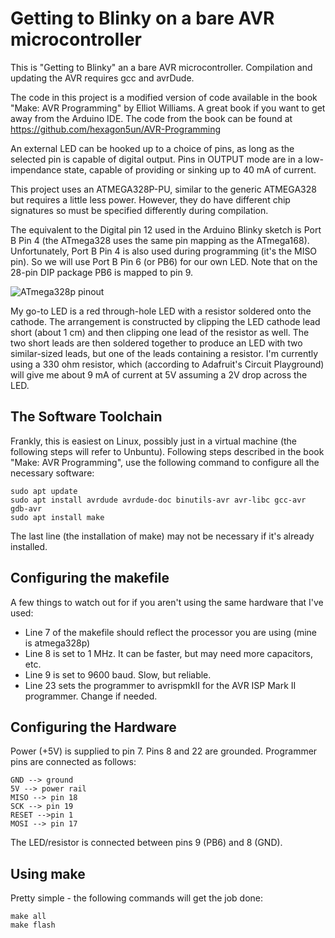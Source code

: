 # Getting to Blinky on a bare AVR microcontroller

This is "Getting to Blinky" an a bare AVR microcontroller.  Compilation and updating the AVR requires
gcc and avrDude.

The code in this project is a modified version of code available in the book "Make: AVR Programming"
by Elliot Williams.  A great book if you want to get away from the Arduino IDE.  The code from the book
can be found at https://github.com/hexagon5un/AVR-Programming

An external LED can be hooked up to a choice of pins, as long as the selected
pin is capable of digital output.  Pins in OUTPUT mode are in a low-impendance state,
capable of providing or sinking up to 40 mA of current.

This project uses an ATMEGA328P-PU, similar to the generic ATMEGA328 but requires a little less power.
However, they do have different chip signatures so must be specified differently during compilation.

The equivalent to the Digital pin 12 used in the Arduino Blinky sketch is Port B Pin 4 (the ATmega328 uses the same pin mapping
as the ATmega168).  Unfortunately, Port B Pin 4 is also used during programming (it's the MISO pin).
So we will use Port B Pin 6 (or PB6) for our own LED. Note that on the 28-pin DIP package
PB6 is mapped to pin 9.

![ATmega328p pinout](./schematic.png)

My go-to LED is a red through-hole LED with a resistor soldered onto the cathode.  The arrangement is constructed
by clipping the LED cathode lead short (about 1 cm) and then clipping one lead of the resistor as well.  The two
short leads are then soldered together to produce an LED with two similar-sized leads, but one of the leads containing
a resistor.  I'm currently using a 330 ohm resistor, which (according to Adafruit's Circuit Playground) will give me
about 9 mA of current at 5V assuming a 2V drop across the LED.

## The Software Toolchain
Frankly, this is easiest on Linux, possibly just in a virtual machine (the following steps will refer to Unbuntu).
Following steps described in the book "Make: AVR Programming", use the following command to configure
all the necessary software:
```
sudo apt update
sudo apt install avrdude avrdude-doc binutils-avr avr-libc gcc-avr gdb-avr
sudo apt install make
```
The last line (the installation of make) may not be necessary if it's already installed.

## Configuring the makefile
A few things to watch out for if you aren't using the same hardware that I've used:
* Line 7 of the makefile should reflect the processor you are using (mine is atmega328p)
* Line 8 is set to 1 MHz.  It can be faster, but may need more capacitors, etc.
* Line 9 is set to 9600 baud.  Slow, but reliable.
* Line 23 sets the programmer to avrispmkII for the AVR ISP Mark II programmer. Change if needed.

## Configuring the Hardware
Power (+5V) is supplied to pin 7.  Pins 8 and 22 are grounded.  Programmer pins are connected as
follows:
```
GND --> ground
5V --> power rail
MISO --> pin 18
SCK --> pin 19
RESET -->pin 1
MOSI --> pin 17
```
The LED/resistor is connected between pins 9 (PB6) and 8 (GND).

## Using make
Pretty simple - the following commands will get the job done:
```
make all
make flash
```

